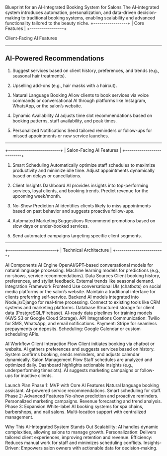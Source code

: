 Blueprint for an AI-Integrated Booking System for Salons
The AI-integrated system introduces automation, personalization, and data-driven decision-making to traditional booking systems, enabling scalability and advanced functionality tailored to the beauty niche.
+-----------------+
| Core Features   |
+-----------------+

Client-Facing AI Features
_________________________

AI-Powered Recommendations
--------------------------
1. Suggest services based on client history, preferences, and trends (e.g., seasonal hair treatments).

2. Upselling add-ons (e.g., hair masks with a haircut).

3. Natural Language Booking
Allow clients to book services via voice commands or conversational AI through platforms like Instagram, WhatsApp, or the salon’s website.

4. Dynamic Availability
AI adjusts time slot recommendations based on booking patterns, staff availability, and peak times.

5. Personalized Notifications
Send tailored reminders or follow-ups for missed appointments or new service launches.
______________________________________________________________________________________________________________________________________________________

+--------------------------+
| Salon-Facing AI Features |
+--------------------------+

1. Smart Scheduling
Automatically optimize staff schedules to maximize productivity and minimize idle time.
Adjust appointments dynamically based on delays or cancellations.

2. Client Insights Dashboard
AI provides insights into top-performing services, loyal clients, and booking trends.
Predict revenue for the upcoming week/month.

3. No-Show Prediction
AI identifies clients likely to miss appointments based on past behavior and suggests proactive follow-ups.

4. Automated Marketing Suggestions
Recommend promotions based on slow days or under-booked services.

5. Send automated campaigns targeting specific client segments.
_____________________________________________________________________________________________________________

+------------------------+
| Technical Architecture |
+------------------------+

AI Components
AI Engine
OpenAI/GPT-based conversational models for natural language processing.
Machine learning models for predictions (e.g., no-shows, service recommendations).
Data Sources
Client booking history, preferences, and stylist feedback.
External trends like seasonal demand.
Integration Framework
Frontend
Use conversational UIs (chatbots) on social media platforms or the salon’s website.
Maintain a traditional interface for clients preferring self-service.
Backend
AI models integrated into Node.js/Django for real-time processing.
Connect to existing tools like CRM systems and marketing platforms.
Database
Structured storage for client data (PostgreSQL/Firebase).
AI-ready data pipelines for training models (AWS S3 or Google Cloud Storage).
API Integrations
Communication: Twilio for SMS, WhatsApp, and email notifications.
Payment: Stripe for seamless prepayments or deposits.
Scheduling: Google Calendar or custom scheduling APIs.

AI Workflow
Client Interaction Flow
Client initiates booking via chatbot or website.
AI gathers preferences and suggests services based on history.
System confirms booking, sends reminders, and adjusts calendar dynamically.
Salon Management Flow
Staff schedules are analyzed and optimized daily.
Dashboard highlights actionable insights (e.g., underperforming timeslots).
AI suggests marketing campaigns or follow-ups for inactive clients.

Launch Plan
Phase 1: MVP with Core AI Features
Natural language booking assistant.
AI-powered service recommendations.
Smart scheduling for staff.
Phase 2: Advanced Features
No-show prediction and proactive reminders.
Personalized marketing campaigns.
Revenue forecasting and trend analysis.
Phase 3: Expansion
White-label AI booking systems for spa chains, barbershops, and nail salons.
Multi-location support with centralized management.

Why This AI-Integrated System Stands Out
Scalability: AI handles dynamic complexities, allowing salons to manage growth.
Personalization: Delivers tailored client experiences, improving retention and revenue.
Efficiency: Reduces manual work for staff and minimizes scheduling conflicts.
Insights-Driven: Empowers salon owners with actionable data for decision-making.

